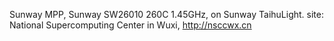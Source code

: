 Sunway MPP, Sunway SW26010 260C 1.45GHz, on Sunway TaihuLight.
site: National Supercomputing Center in Wuxi, http://nsccwx.cn
